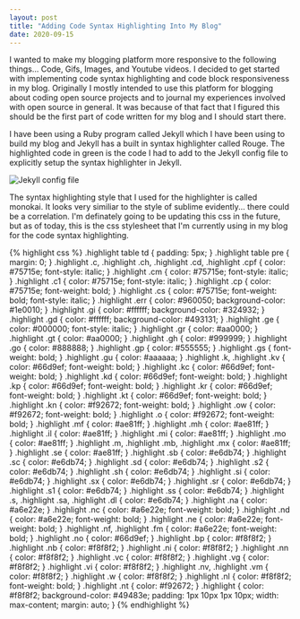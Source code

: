 ```yaml
---
layout: post
title: "Adding Code Syntax Highlighting Into My Blog"
date: 2020-09-15
---
```


I wanted to make my blogging platform more responsive to the following things... Code, Gifs, Images, and Youtube videos. I decided to get started with implementing code syntax highlighting and code block responsiveness in my blog. Originally I mostly intended to use this platform for blogging about coding open source projects and to journal my experiences involved with open source in general. It was because of that fact that I figured this should be the first part of code written for my blog and I should start there.

I have been using a Ruby program called Jekyll which I have been using to build my blog and Jekyll has a built in syntax highlighter called Rouge. The highlighted code in green is the code I had to add to the Jekyll config file to explicitly setup the syntax highlighter in Jekyll. 

![Jekyll config file](https://cdn.discordapp.com/attachments/409198534949077024/755569914332446750/unknown.png "Syntax Highlighting Jekyll Configuration")

The syntax highlighting style that I used for the highlighter is called monokai. It looks very similiar to the style of sublime evidently... there could be a correlation. I'm definately going to be updating this css in the future, but as of today, this is the css stylesheet that I'm currently using in my blog for the code syntax highlighting.

{% highlight css %}
.highlight table td { padding: 5px; }
.highlight table pre { margin: 0; }
.highlight .c, .highlight .ch, .highlight .cd, .highlight .cpf {
  color: #75715e;
  font-style: italic;
}
.highlight .cm {
  color: #75715e;
  font-style: italic;
}
.highlight .c1 {
  color: #75715e;
  font-style: italic;
}
.highlight .cp {
  color: #75715e;
  font-weight: bold;
}
.highlight .cs {
  color: #75715e;
  font-weight: bold;
  font-style: italic;
}
.highlight .err {
  color: #960050;
  background-color: #1e0010;
}
.highlight .gi {
  color: #ffffff;
  background-color: #324932;
}
.highlight .gd {
  color: #ffffff;
  background-color: #493131;
}
.highlight .ge {
  color: #000000;
  font-style: italic;
}
.highlight .gr {
  color: #aa0000;
}
.highlight .gt {
  color: #aa0000;
}
.highlight .gh {
  color: #999999;
}
.highlight .go {
  color: #888888;
}
.highlight .gp {
  color: #555555;
}
.highlight .gs {
  font-weight: bold;
}
.highlight .gu {
  color: #aaaaaa;
}
.highlight .k, .highlight .kv {
  color: #66d9ef;
  font-weight: bold;
}
.highlight .kc {
  color: #66d9ef;
  font-weight: bold;
}
.highlight .kd {
  color: #66d9ef;
  font-weight: bold;
}
.highlight .kp {
  color: #66d9ef;
  font-weight: bold;
}
.highlight .kr {
  color: #66d9ef;
  font-weight: bold;
}
.highlight .kt {
  color: #66d9ef;
  font-weight: bold;
}
.highlight .kn {
  color: #f92672;
  font-weight: bold;
}
.highlight .ow {
  color: #f92672;
  font-weight: bold;
}
.highlight .o {
  color: #f92672;
  font-weight: bold;
}
.highlight .mf {
  color: #ae81ff;
}
.highlight .mh {
  color: #ae81ff;
}
.highlight .il {
  color: #ae81ff;
}
.highlight .mi {
  color: #ae81ff;
}
.highlight .mo {
  color: #ae81ff;
}
.highlight .m, .highlight .mb, .highlight .mx {
  color: #ae81ff;
}
.highlight .se {
  color: #ae81ff;
}
.highlight .sb {
  color: #e6db74;
}
.highlight .sc {
  color: #e6db74;
}
.highlight .sd {
  color: #e6db74;
}
.highlight .s2 {
  color: #e6db74;
}
.highlight .sh {
  color: #e6db74;
}
.highlight .si {
  color: #e6db74;
}
.highlight .sx {
  color: #e6db74;
}
.highlight .sr {
  color: #e6db74;
}
.highlight .s1 {
  color: #e6db74;
}
.highlight .ss {
  color: #e6db74;
}
.highlight .s, .highlight .sa, .highlight .dl {
  color: #e6db74;
}
.highlight .na {
  color: #a6e22e;
}
.highlight .nc {
  color: #a6e22e;
  font-weight: bold;
}
.highlight .nd {
  color: #a6e22e;
  font-weight: bold;
}
.highlight .ne {
  color: #a6e22e;
  font-weight: bold;
}
.highlight .nf, .highlight .fm {
  color: #a6e22e;
  font-weight: bold;
}
.highlight .no {
  color: #66d9ef;
}
.highlight .bp {
  color: #f8f8f2;
}
.highlight .nb {
  color: #f8f8f2;
}
.highlight .ni {
  color: #f8f8f2;
}
.highlight .nn {
  color: #f8f8f2;
}
.highlight .vc {
  color: #f8f8f2;
}
.highlight .vg {
  color: #f8f8f2;
}
.highlight .vi {
  color: #f8f8f2;
}
.highlight .nv, .highlight .vm {
  color: #f8f8f2;
}
.highlight .w {
  color: #f8f8f2;
}
.highlight .nl {
  color: #f8f8f2;
  font-weight: bold;
}
.highlight .nt {
  color: #f92672;
}
.highlight {
  color: #f8f8f2;
  background-color: #49483e;
  padding: 1px 10px 1px 10px;
  width: max-content;
  margin: auto;
}
{% endhighlight %}

